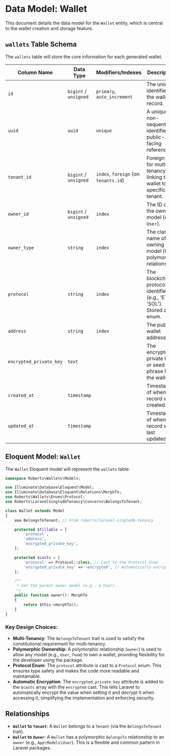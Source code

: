 # Data Model: Wallet

This document details the data model for the `Wallet` entity, which is central to the wallet creation and storage feature.

## `wallets` Table Schema

The `wallets` table will store the core information for each generated wallet.

| Column Name             | Data Type                | Modifiers/Indexes                               | Description                                                                 |
|-------------------------|--------------------------|-------------------------------------------------|-----------------------------------------------------------------------------|
| `id`                    | `bigint` / `unsigned`    | `primary`, `auto_increment`                     | The unique identifier for the wallet record.                                |
| `uuid`                  | `uuid`                   | `unique`                                        | A unique, non-sequential identifier for public-facing references.           |
| `tenant_id`             | `bigint` / `unsigned`    | `index`, `foreign` (on `tenants.id`)            | Foreign key for multi-tenancy, linking the wallet to a specific tenant.     |
| `owner_id`              | `bigint` / `unsigned`    | `index`                                         | The ID of the owning model (e.g., `User`).                                  |
| `owner_type`            | `string`                 | `index`                                         | The class name of the owning model (for polymorphic relations).             |
| `protocol`              | `string`                 | `index`                                         | The blockchain protocol identifier (e.g., 'ETH', 'SOL'). Stored as an enum. |
| `address`               | `string`                 | `index`                                         | The public wallet address.                                                  |
| `encrypted_private_key` | `text`                   |                                                 | The encrypted private key or seed phrase for the wallet.                    |
| `created_at`            | `timestamp`              |                                                 | Timestamp of when the record was created.                                   |
| `updated_at`            | `timestamp`              |                                                 | Timestamp of when the record was last updated.                              |

## Eloquent Model: `Wallet`

The `Wallet` Eloquent model will represent the `wallets` table.

```php
namespace Roberts\Wallets\Models;

use Illuminate\Database\Eloquent\Model;
use Illuminate\Database\Eloquent\Relations\MorphTo;
use Roberts\Wallets\Enums\Protocol;
use Roberts\LaravelSingledbTenancy\Concerns\BelongsToTenant;

class Wallet extends Model
{
    use BelongsToTenant; // From roberts/laravel-singledb-tenancy

    protected $fillable = [
        'protocol',
        'address',
        'encrypted_private_key',
    ];

    protected $casts = [
        'protocol' => Protocol::class, // Cast to the Protocol Enum
        'encrypted_private_key' => 'encrypted', // Automatically encrypt/decrypt
    ];

    /**
     * Get the parent owner model (e.g., a User).
     */
    public function owner(): MorphTo
    {
        return $this->morphTo();
    }
}
```

### Key Design Choices:
- **Multi-Tenancy**: The `BelongsToTenant` trait is used to satisfy the constitutional requirement for multi-tenancy.
- **Polymorphic Ownership**: A polymorphic relationship (`owner`) is used to allow any model (e.g., `User`, `Team`) to own a wallet, providing flexibility for the developer using the package.
- **Protocol Enum**: The `protocol` attribute is cast to a `Protocol` enum. This ensures type safety and makes the code more readable and maintainable.
- **Automatic Encryption**: The `encrypted_private_key` attribute is added to the `$casts` array with the `encrypted` cast. This tells Laravel to automatically encrypt the value when setting it and decrypt it when accessing it, simplifying the implementation and enforcing security.

## Relationships

- **`Wallet` to `Tenant`**: A `Wallet` belongs to a `Tenant` (via the `BelongsToTenant` trait).
- **`Wallet` to `Owner`**: A `Wallet` has a polymorphic `belongsTo` relationship to an `owner` (e.g., `App\Models\User`). This is a flexible and common pattern in Laravel packages.
